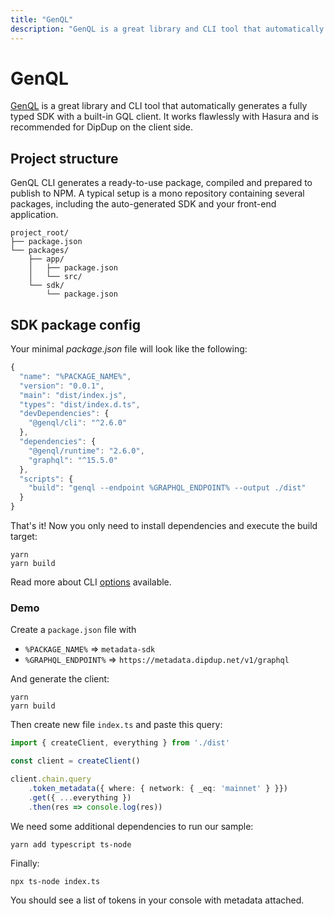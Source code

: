 ```yaml
---
title: "GenQL"
description: "GenQL is a great library and CLI tool that automatically generates a fully typed SDK with a built-in GQL client. It works flawlessly with Hasura and is recommended for DipDup on the client side."
---
```


# GenQL

[GenQL](https://genql.vercel.app) is a great library and CLI tool that automatically generates a fully typed SDK with a built-in GQL client. It works flawlessly with Hasura and is recommended for DipDup on the client side.

## Project structure

GenQL CLI generates a ready-to-use package, compiled and prepared to publish to NPM. A typical setup is a mono repository containing several packages, including the auto-generated SDK and your front-end application.

```text
project_root/
├── package.json
└── packages/
    ├── app/
    │   ├── package.json
    │   └── src/
    └── sdk/
        └── package.json
```

## SDK package config

Your minimal _package.json_ file will look like the following:

```typescript [package.json]
{
  "name": "%PACKAGE_NAME%",
  "version": "0.0.1",
  "main": "dist/index.js",
  "types": "dist/index.d.ts",
  "devDependencies": {
    "@genql/cli": "^2.6.0"
  },
  "dependencies": {
    "@genql/runtime": "2.6.0",
    "graphql": "^15.5.0"
  },
  "scripts": {
    "build": "genql --endpoint %GRAPHQL_ENDPOINT% --output ./dist"
  }
}
```

That's it! Now you only need to install dependencies and execute the build target:

```shell [Terminal]
yarn
yarn build
```

Read more about CLI [options](https://genql.vercel.app/docs/cli/generate) available.

### Demo

Create a `package.json` file with

* `%PACKAGE_NAME%` => `metadata-sdk`
* `%GRAPHQL_ENDPOINT%` => `https://metadata.dipdup.net/v1/graphql`

And generate the client:

```shell [Terminal]
yarn
yarn build
```

Then create new file `index.ts` and paste this query:

```typescript [index.ts]
import { createClient, everything } from './dist'

const client = createClient()

client.chain.query
    .token_metadata({ where: { network: { _eq: 'mainnet' } }})
    .get({ ...everything })
    .then(res => console.log(res))
```

We need some additional dependencies to run our sample:

```shell [Terminal]
yarn add typescript ts-node
```

Finally:

```shell [Terminal]
npx ts-node index.ts
```

You should see a list of tokens in your console with metadata attached.
